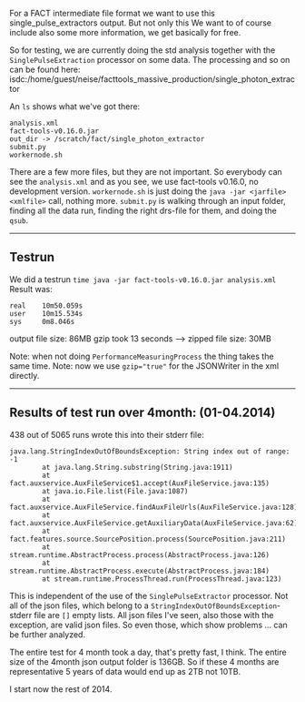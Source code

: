 For a FACT intermediate file format we want to use this single_pulse_extractors output. But not only this
We want to of course include also some more information, we get basically for free.

So for testing, we are currently doing the std analysis together with the `SinglePulseExtraction` processor on some data. The processing and so on can be found here:
    isdc:/home/guest/neise/facttools_massive_production/single_photon_extractor

An `ls` shows what we've got there:
    
    analysis.xml
    fact-tools-v0.16.0.jar
    out_dir -> /scratch/fact/single_photon_extractor
    submit.py
    workernode.sh

There are a few more files, but they are not important. 
So everybody can see the `analysis.xml` and as you see, we use fact-tools v0.16.0, no development version.
`workernode.sh` is just doing the `java -jar <jarfile> <xmlfile>` call, nothing more.
`submit.py` is walking through an input folder, finding all the data run, finding the right drs-file for them, and doing the `qsub`. 

----
## Testrun

We did a testrun `time java -jar fact-tools-v0.16.0.jar analysis.xml`
Result was:
```
real    10m50.059s
user    10m15.534s
sys     0m8.046s
```
output file size: 86MB
gzip took 13 seconds --> zipped file size: 30MB

Note: when not doing `PerformanceMeasuringProcess` the thing takes the same time. 
Note: now we use `gzip="true"` for the JSONWriter in the xml directly.

-----

## Results of test run over 4month: (01-04.2014)

438 out of 5065 runs wrote this into their stderr file:
```
java.lang.StringIndexOutOfBoundsException: String index out of range: -1
        at java.lang.String.substring(String.java:1911)
        at fact.auxservice.AuxFileService$1.accept(AuxFileService.java:135)
        at java.io.File.list(File.java:1087)
        at fact.auxservice.AuxFileService.findAuxFileUrls(AuxFileService.java:128)
        at fact.auxservice.AuxFileService.getAuxiliaryData(AuxFileService.java:62)
        at fact.features.source.SourcePosition.process(SourcePosition.java:211)
        at stream.runtime.AbstractProcess.process(AbstractProcess.java:126)
        at stream.runtime.AbstractProcess.execute(AbstractProcess.java:184)
        at stream.runtime.ProcessThread.run(ProcessThread.java:123)
```

This is independent of the use of the `SinglePulseExtractor` processor.
Not all of the json files, which belong to a `StringIndexOutOfBoundsException`-stderr file are `[]` empty lists.
All json files I've seen, also those with the exception, are valid json files. So even those, which show problems ... can be further analyzed.

The entire test for 4 month took a day, that's pretty fast, I think. The entire size of the 4month json output folder is 136GB. So if these 4 months are representative 5 years of data would end up as 2TB not 10TB.

I start now the rest of 2014.
